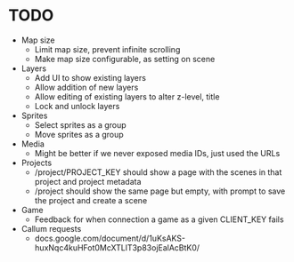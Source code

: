 # TODO

* Map size
    * Limit map size, prevent infinite scrolling
    * Make map size configurable, as setting on scene
* Layers
    * Add UI to show existing layers
    * Allow addition of new layers
    * Allow editing of existing layers to alter z-level, title
    * Lock and unlock layers
* Sprites
    * Select sprites as a group
    * Move sprites as a group
* Media
    * Might be better if we never exposed media IDs, just used the URLs
* Projects
    * /project/PROJECT_KEY should show a page with the scenes in that project
        and project metadata
    * /project should show the same page but empty, with prompt to save the
        project and create a scene
* Game
    * Feedback for when connection a game as a given CLIENT_KEY fails
* Callum requests
    * docs.google.com/document/d/1uKsAKS-huxNqc4kuHFot0McXTLlT3p83ojEalAcBtK0/
